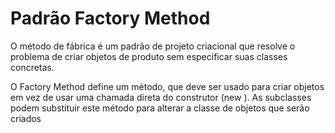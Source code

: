 # Padrão Factory Method

O método de fábrica é um padrão de projeto criacional que resolve o problema de criar objetos de produto sem especificar suas classes concretas.

 O Factory Method define um método, que deve ser usado para criar objetos em vez de usar uma chamada direta do construtor (new ). As subclasses podem substituir este método para alterar a classe de objetos que serão criados